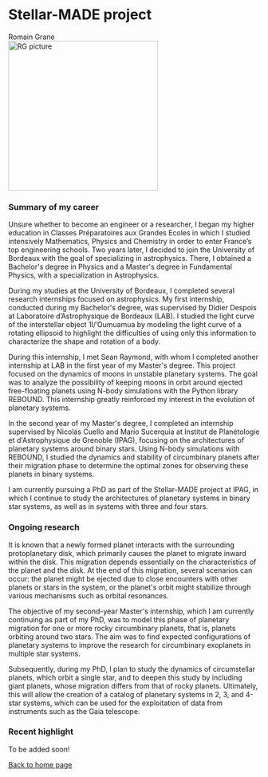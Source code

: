 # Stellar-MADE project

Romain Grane  
<img src="https://nicolascuello.github.io/Stellar-MADE/images/picture-RG.jpg" alt="RG picture" width="300"/>

### Summary of my career

Unsure whether to become an engineer or a researcher, I began my higher education in Classes Préparatoires aux Grandes Ecoles in which I studied intensively Mathematics, Physics and Chemistry in order to enter France’s top engineering schools. Two years later, I decided to join the University of Bordeaux with the goal of specializing in astrophysics. There, I obtained a Bachelor's degree in Physics and a Master's degree in Fundamental Physics, with a specialization in Astrophysics.

During my studies at the University of Bordeaux, I completed several research internships focused on astrophysics. My first internship, conducted during my Bachelor's degree, was supervised by Didier Despois at Laboratoire d’Astrophysique de Bordeaux (LAB). I studied the light curve of the interstellar object 1I/’Oumuamua by modeling the light curve of a rotating ellipsoid to highlight the difficulties of using only this information to characterize the shape and rotation of a body.

During this internship, I met Sean Raymond, with whom I completed another internship at LAB in the first year of my Master's degree. This project focused on the dynamics of moons in unstable planetary systems. The goal was to analyze the possibility of keeping moons in orbit around ejected free-floating planets using N-body simulations with the Python library REBOUND. This internship greatly reinforced my interest in the evolution of planetary systems.

In the second year of my Master's degree, I completed an internship supervised by Nicolás Cuello and Mario Sucerquia at Institut de Planétologie et d'Astrophysique de Grenoble (IPAG), focusing on the architectures of planetary systems around binary stars. Using N-body simulations with REBOUND, I studied the dynamics and stability of circumbinary planets after their migration phase to determine the optimal zones for observing these planets in binary systems.

I am currently pursuing a PhD as part of the Stellar-MADE project at IPAG, in which I continue to study the architectures of planetary systems in binary star systems, as well as in systems with three and four stars.

### Ongoing research

It is known that a newly formed planet interacts with the surrounding protoplanetary disk, which primarily causes the planet to migrate inward within the disk. This migration depends essentially on the characteristics of the planet and the disk. At the end of this migration, several scenarios can occur: the planet might be ejected due to close encounters with other planets or stars in the system, or the planet's orbit might stabilize through various mechanisms such as orbital resonances.

The objective of my second-year Master's internship, which I am currently continuing as part of my PhD, was to model this phase of planetary migration for one or more rocky circumbinary planets, that is, planets orbiting around two stars. The aim was to find expected configurations of planetary systems to improve the research for circumbinary exoplanets in multiple star systems.

Subsequently, during my PhD, I plan to study the dynamics of circumstellar planets, which orbit a single star, and to deepen this study by including giant planets, whose migration differs from that of rocky planets. Ultimately, this will allow the creation of a catalog of planetary systems in 2, 3, and 4-star systems, which can be used for the exploitation of data from instruments such as the Gaia telescope.

### Recent highlight

To be added soon!

[Back to home page](https://nicolascuello.github.io/Stellar-MADE/)
